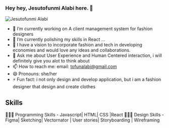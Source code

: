 ### Hey hey, Jesutofunmi Alabi here.  👋

![Jesutofunmi Alabi](https://github.com/ruberyln/ruberyln/assets/23233046/a9fadfa8-dde3-4c07-8444-61a96cbce33c)


- 🔭 I’m currently working on A client management system for fashion designers 
- 🌱 I’m currently polishing my skills in React  ...
- 👯 I have a vision to incorporate fashion and tech in developing economies  and would love any ideas and collaborations. 
- 💬 Ask me about User Experience and Human Centered interaction, i will definitely give you alot to think about 
- 📫 How to reach me: email: tofunalabi@gmail.com
- 😄 Pronouns: she/her
- ⚡ Fun fact: i not only design and develop application, but i am a fashion designer that design and create clothes 

## Skills 
👩🏾‍💻  Programming Skills - Javascript| HTML| CSS |React
👩🏾‍🎨  Design Skills - Figma| Sketching| Vectornator | User stories| Storyboarding | Wireframing 
